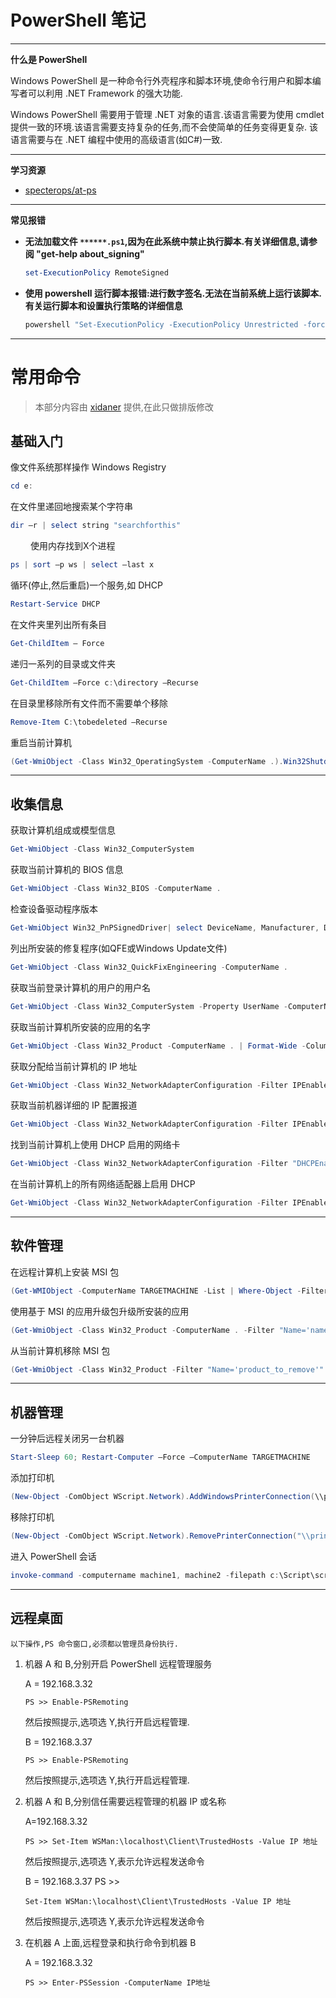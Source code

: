 # PowerShell 笔记

---

**什么是 PowerShell**

Windows PowerShell 是一种命令行外壳程序和脚本环境,使命令行用户和脚本编写者可以利用 .NET Framework 的强大功能.

Windows PowerShell 需要用于管理 .NET 对象的语言.该语言需要为使用 cmdlet 提供一致的环境.该语言需要支持复杂的任务,而不会使简单的任务变得更复杂. 该语言需要与在 .NET 编程中使用的高级语言(如C#)一致.

---

**学习资源**
- [specterops/at-ps](https://github.com/specterops/at-ps)

---

**常见报错**
- **无法加载文件 `******.ps1`,因为在此系统中禁止执行脚本.有关详细信息,请参阅 "get-help about_signing"**
    ```powershell
    set-ExecutionPolicy RemoteSigned
    ```

- **使用 powershell 运行脚本报错:进行数字签名.无法在当前系统上运行该脚本.有关运行脚本和设置执行策略的详细信息**
    ```powershell
    powershell "Set-ExecutionPolicy -ExecutionPolicy Unrestricted -force |Out-null"
    ```

---

# 常用命令

> 本部分内容由 [xidaner](https://github.com/xidaner) 提供,在此只做排版修改

## 基础入门

像文件系统那样操作 Windows Registry
```powershell
cd e:
```

在文件里递回地搜索某个字符串
```powershell
dir –r | select string "searchforthis"
```
　　
使用内存找到X个进程
```powershell
ps | sort –p ws | select –last x
```

循环(停止,然后重启)一个服务,如 DHCP
```powershell
Restart-Service DHCP
```

在文件夹里列出所有条目
```powershell
Get-ChildItem – Force
```

递归一系列的目录或文件夹
```powershell
Get-ChildItem –Force c:\directory –Recurse
```

在目录里移除所有文件而不需要单个移除
```powershell
Remove-Item C:\tobedeleted –Recurse
```

重启当前计算机
```powershell
(Get-WmiObject -Class Win32_OperatingSystem -ComputerName .).Win32Shutdown(2)
```

---

## 收集信息

获取计算机组成或模型信息
```powershell
Get-WmiObject -Class Win32_ComputerSystem
```

获取当前计算机的 BIOS 信息
```powershell
Get-WmiObject -Class Win32_BIOS -ComputerName .
```

检查设备驱动程序版本
```powershell
Get-WmiObject Win32_PnPSignedDriver| select DeviceName, Manufacturer, DriverVersion
```

列出所安装的修复程序(如QFE或Windows Update文件)
```powershell
Get-WmiObject -Class Win32_QuickFixEngineering -ComputerName .
```

获取当前登录计算机的用户的用户名
```powershell
Get-WmiObject -Class Win32_ComputerSystem -Property UserName -ComputerName .
```

获取当前计算机所安装的应用的名字
```powershell
Get-WmiObject -Class Win32_Product -ComputerName . | Format-Wide -Column 1
```

获取分配给当前计算机的 IP 地址
```powershell
Get-WmiObject -Class Win32_NetworkAdapterConfiguration -Filter IPEnabled=TRUE -ComputerName . | Format-Table -Property IPAddress
```

获取当前机器详细的 IP 配置报道
```powershell
Get-WmiObject -Class Win32_NetworkAdapterConfiguration -Filter IPEnabled=TRUE -ComputerName . | Select-Object -Property [a-z]* -ExcludeProperty IPX*,WINS*
```

找到当前计算机上使用 DHCP 启用的网络卡
```powershell
Get-WmiObject -Class Win32_NetworkAdapterConfiguration -Filter "DHCPEnabled=true" -ComputerName .
```

在当前计算机上的所有网络适配器上启用 DHCP
```powershell
Get-WmiObject -Class Win32_NetworkAdapterConfiguration -Filter IPEnabled=true -ComputerName . | ForEach-Object -Process {$_.EnableDHCP()}
```

---

## 软件管理

在远程计算机上安装 MSI 包
```powershell
(Get-WMIObject -ComputerName TARGETMACHINE -List | Where-Object -FilterScript {$_.Name -eq "Win32_Product"}).Install(\\MACHINEWHEREMSIRESIDES\path\package.msi)
```

使用基于 MSI 的应用升级包升级所安装的应用
```powershell
(Get-WmiObject -Class Win32_Product -ComputerName . -Filter "Name='name_of_app_to_be_upgraded'").Upgrade(\\MACHINEWHEREMSIRESIDES\path\upgrade_package.msi)
```

从当前计算机移除 MSI 包
```powershell
(Get-WmiObject -Class Win32_Product -Filter "Name='product_to_remove'" -ComputerName . ).Uninstall()
```

---

## 机器管理

一分钟后远程关闭另一台机器
```powershell
Start-Sleep 60; Restart-Computer –Force –ComputerName TARGETMACHINE
```

添加打印机
```powershell
(New-Object -ComObject WScript.Network).AddWindowsPrinterConnection(\\printerserver\hplaser3)
```

移除打印机
```powershell
(New-Object -ComObject WScript.Network).RemovePrinterConnection("\\printerserver\hplaser3 ")
```

进入 PowerShell 会话
```powershell
invoke-command -computername machine1, machine2 -filepath c:\Script\script.ps1
```

---

## 远程桌面

`以下操作,PS 命令窗口,必须都以管理员身份执行.`

1. 机器 A 和 B,分别开启 PowerShell 远程管理服务

    A = 192.168.3.32
    ```
    PS >> Enable-PSRemoting
    ```
    然后按照提示,选项选 Y,执行开启远程管理.

    B = 192.168.3.37
    ```
    PS >> Enable-PSRemoting
    ```
    然后按照提示,选项选 Y,执行开启远程管理.

2. 机器 A 和 B,分别信任需要远程管理的机器 IP 或名称

    A=192.168.3.32
    ```
    PS >> Set-Item WSMan:\localhost\Client\TrustedHosts -Value IP 地址
    ```
    然后按照提示,选项选 Y,表示允许远程发送命令

    B = 192.168.3.37
    PS >>
    ```
    Set-Item WSMan:\localhost\Client\TrustedHosts -Value IP 地址
    ```
    然后按照提示,选项选 Y,表示允许远程发送命令

3. 在机器 A 上面,远程登录和执行命令到机器 B

    A = 192.168.3.32
    ```
    PS >> Enter-PSSession -ComputerName IP地址
    ```
